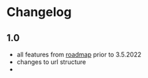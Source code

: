 # Changelog

## 1.0

* all features from [roadmap](https://github.com/os2display/display-docs/blob/main/roadmap.md) prior to 3.5.2022 
* changes to url structure
* 
